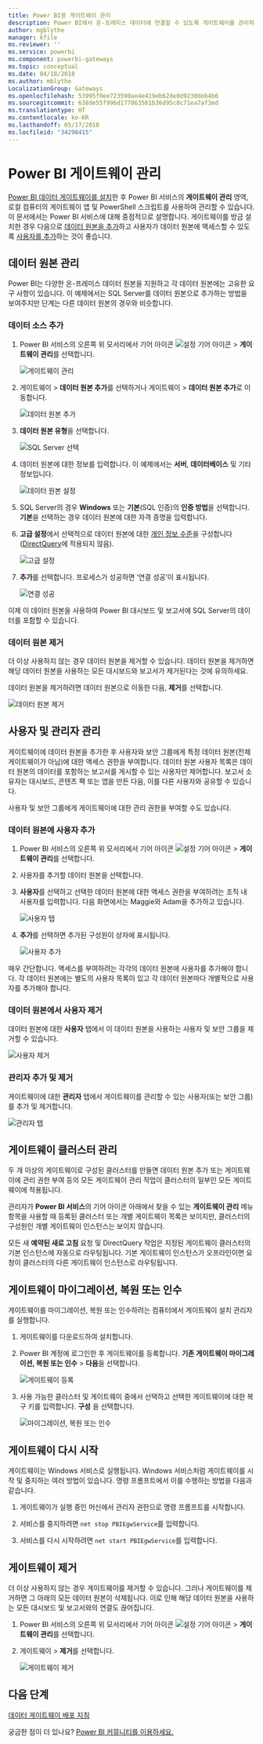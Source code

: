 ```yaml
---
title: Power BI용 게이트웨이 관리
description: Power BI에서 온-프레미스 데이터에 연결할 수 있도록 게이트웨이를 관리하는 방법을 알아봅니다.
author: mgblythe
manager: kfile
ms.reviewer: ''
ms.service: powerbi
ms.component: powerbi-gateways
ms.topic: conceptual
ms.date: 04/18/2018
ms.author: mblythe
LocalizationGroup: Gateways
ms.openlocfilehash: 53995f0ee723590ae4e419eb62de0d9230deb4b6
ms.sourcegitcommit: 638de55f996d177063561b36d95c8c71ea7af3ed
ms.translationtype: HT
ms.contentlocale: ko-KR
ms.lasthandoff: 05/17/2018
ms.locfileid: "34298415"
---
```

# <a name="manage-a-power-bi-gateway"></a>Power BI 게이트웨이 관리

[Power BI 데이터 게이트웨이를 설치](service-gateway-install.md)한 후 Power BI 서비스의 **게이트웨이 관리** 영역, 로컬 컴퓨터의 게이트웨이 앱 및 PowerShell 스크립트를 사용하여 관리할 수 있습니다. 이 문서에서는 Power BI 서비스에 대해 중점적으로 설명합니다. 게이트웨이를 방금 설치한 경우 다음으로 [데이터 원본을 추가](#add-a-data-source)하고 사용자가 데이터 원본에 액세스할 수 있도록 [사용자를 추가](#add-users-to-a-data-source)하는 것이 좋습니다.


## <a name="manage-data-sources"></a>데이터 원본 관리

Power BI는 다양한 온-프레미스 데이터 원본을 지원하고 각 데이터 원본에는 고유한 요구 사항이 있습니다. 이 예제에서는 SQL Server를 데이터 원본으로 추가하는 방법을 보여주지만 단계는 다른 데이터 원본의 경우와 비슷합니다.


### <a name="add-a-data-source"></a>데이터 소스 추가

1. Power BI 서비스의 오른쪽 위 모서리에서 기어 아이콘 ![설정 기어 아이콘](media/service-gateway-manage/icon-gear.png) > **게이트웨이 관리**를 선택합니다.

    ![게이트웨이 관리](media/service-gateway-manage/manage-gateways.png)

2. 게이트웨이 > **데이터 원본 추가**를 선택하거나 게이트웨이 > **데이터 원본 추가**로 이동합니다.

    ![데이터 원본 추가](media/service-gateway-manage/add-data-source.png)

3. **데이터 원본 유형**을 선택합니다.

    ![SQL Server 선택](media/service-gateway-manage/select-sql-server.png)


4. 데이터 원본에 대한 정보를 입력합니다. 이 예제에서는 **서버**, **데이터베이스** 및 기타 정보입니다.  

    ![데이터 원본 설정](media/service-gateway-manage/data-source-settings.png)

5. SQL Server의 경우 **Windows** 또는 **기본**(SQL 인증)의 **인증 방법**을 선택합니다.  **기본**을 선택하는 경우 데이터 원본에 대한 자격 증명을 입력합니다.

6. **고급 설정**에서 선택적으로 데이터 원본에 대한 [개인 정보 수준]((https://support.office.com/article/Privacy-levels-Power-Query-CC3EDE4D-359E-4B28-BC72-9BEE7900B540))을 구성합니다([DirectQuery](desktop-directquery-about.md)에 적용되지 않음).

    ![고급 설정](media/service-gateway-manage/advanced-settings.png)

7. **추가**를 선택합니다. 프로세스가 성공하면 ‘연결 성공’이 표시됩니다.

    ![연결 성공](media/service-gateway-manage/connection-successful.png)

이제 이 데이터 원본을 사용하여 Power BI 대시보드 및 보고서에 SQL Server의 데이터를 포함할 수 있습니다.

### <a name="remove-a-data-source"></a>데이터 원본 제거

더 이상 사용하지 않는 경우 데이터 원본을 제거할 수 있습니다. 데이터 원본을 제거하면 해당 데이터 원본을 사용하는 모든 대시보드와 보고서가 제거된다는 것에 유의하세요.

데이터 원본을 제거하려면 데이터 원본으로 이동한 다음, **제거**를 선택합니다.

![데이터 원본 제거](media/service-gateway-manage/remove-data-source.png)


## <a name="manage-users-and-administrators"></a>사용자 및 관리자 관리

게이트웨이에 데이터 원본을 추가한 후 사용자와 보안 그룹에게 특정 데이터 원본(전체 게이트웨이가 아님)에 대한 액세스 권한을 부여합니다. 데이터 원본 사용자 목록은 데이터 원본의 데이터를 포함하는 보고서를 게시할 수 있는 사용자만 제어합니다. 보고서 소유자는 대시보드, 콘텐츠 팩 또는 앱을 만든 다음, 이를 다른 사용자와 공유할 수 있습니다.

사용자 및 보안 그룹에게 게이트웨이에 대한 관리 권한을 부여할 수도 있습니다.


### <a name="add-users-to-a-data-source"></a>데이터 원본에 사용자 추가

1. Power BI 서비스의 오른쪽 위 모서리에서 기어 아이콘 ![설정 기어 아이콘](media/service-gateway-manage/icon-gear.png) > **게이트웨이 관리**를 선택합니다.

2. 사용자를 추가할 데이터 원본을 선택합니다.

3. **사용자**를 선택하고 선택한 데이터 원본에 대한 액세스 권한을 부여하려는 조직 내 사용자를 입력합니다. 다음 화면에서는 Maggie와 Adam을 추가하고 있습니다.

    ![사용자 탭](media/service-gateway-manage/users-tab.png)

4. **추가**를 선택하면 추가된 구성원이 상자에 표시됩니다.

    ![사용자 추가](media/service-gateway-manage/add-user.png)

매우 간단합니다. 액세스를 부여하려는 각각의 데이터 원본에 사용자를 추가해야 합니다. 각 데이터 원본에는 별도의 사용자 목록이 있고 각 데이터 원본마다 개별적으로 사용자를 추가해야 합니다.


### <a name="remove-users-from-a-data-source"></a>데이터 원본에서 사용자 제거

데이터 원본에 대한 **사용자** 탭에서 이 데이터 원본을 사용하는 사용자 및 보안 그룹을 제거할 수 있습니다.

![사용자 제거](media/service-gateway-manage/remove-user.png)


### <a name="add-and-remove-administrators"></a>관리자 추가 및 제거

게이트웨이에 대한 **관리자** 탭에서 게이트웨이를 관리할 수 있는 사용자(또는 보안 그룹)를 추가 및 제거합니다.

![관리자 탭](media/service-gateway-manage/administrators-tab.png)


## <a name="manage-a-gateway-cluster"></a>게이트웨이 클러스터 관리

두 개 이상의 게이트웨이로 구성된 클러스터를 만들면 데이터 원본 추가 또는 게이트웨이에 관리 권한 부여 등의 모든 게이트웨이 관리 작업이 클러스터의 일부인 모든 게이트웨이에 적용됩니다. 

관리자가 **Power BI 서비스**의 기어 아이콘 아래에서 찾을 수 있는 **게이트웨이 관리** 메뉴 항목을 사용할 때 등록된 클러스터 또는 개별 게이트웨이 목록은 보이지만, 클러스터의 구성원인 개별 게이트웨이 인스턴스는 보이지 않습니다.

모든 새 **예약된 새로 고침** 요청 및 DirectQuery 작업은 지정된 게이트웨이 클러스터의 기본 인스턴스에 자동으로 라우팅됩니다. 기본 게이트웨이 인스턴스가 오프라인이면 요청이 클러스터의 다른 게이트웨이 인스턴스로 라우팅됩니다.


## <a name="migrate-restore-or-take-over-a-gateway"></a>게이트웨이 마이그레이션, 복원 또는 인수

게이트웨이를 마이그레이션, 복원 또는 인수하려는 컴퓨터에서 게이트웨이 설치 관리자를 실행합니다.

1. 게이트웨이를 다운로드하여 설치합니다.

2. Power BI 계정에 로그인한 후 게이트웨이를 등록합니다. **기존 게이트웨이 마이그레이션, 복원 또는 인수** > **다음**을 선택합니다.

    ![게이트웨이 등록](media/service-gateway-manage/register-gateway.png)

3. 사용 가능한 클러스터 및 게이트웨이 중에서 선택하고 선택한 게이트웨이에 대한 복구 키를 입력합니다. **구성** 을 선택합니다.

    ![마이그레이션, 복원 또는 인수](media/service-gateway-manage/migrate-restore-takeover.png)


## <a name="restart-a-gateway"></a>게이트웨이 다시 시작

게이트웨이는 Windows 서비스로 실행됩니다. Windows 서비스처럼 게이트웨이를 시작 및 중지하는 여러 방법이 있습니다. 명령 프롬프트에서 이를 수행하는 방법을 다음과 같습니다.

1. 게이트웨이가 실행 중인 머신에서 관리자 권한으로 명령 프롬프트를 시작합니다.

2. 서비스를 중지하려면 `net stop PBIEgwService`를 입력합니다.

3. 서비스를 다시 시작하려면 `net start PBIEgwService`를 입력합니다.


## <a name="remove-a-gateway"></a>게이트웨이 제거

더 이상 사용하지 않는 경우 게이트웨이를 제거할 수 있습니다. 그러나 게이트웨이를 제거하면 그 아래의 모든 데이터 원본이 삭제됩니다. 이로 인해 해당 데이터 원본을 사용하는 모든 대시보드 및 보고서와의 연결도 끊어집니다.

1. Power BI 서비스의 오른쪽 위 모서리에서 기어 아이콘 ![설정 기어 아이콘](media/service-gateway-manage/icon-gear.png) > **게이트웨이 관리**를 선택합니다.

2. 게이트웨이 > **제거**를 선택합니다.
   
   ![게이트웨이 제거](media/service-gateway-manage/remove-gateway.png)


## <a name="next-steps"></a>다음 단계

[데이터 게이트웨이 배포 지침](service-gateway-deployment-guidance.md)

궁금한 점이 더 있나요? [Power BI 커뮤니티를 이용하세요.](http://community.powerbi.com/)